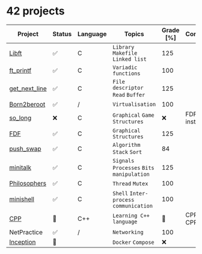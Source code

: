 # 42 projects

| Project                                                                                    | Status             | Language | Topics                                     | Grade [%]       | Comments       |
|--------------------------------------------------------------------------------------------|--------------------|----------|--------------------------------------------|-----------------|---------------|
| [Libft](https://github.com/diabolo257/42Lausanne/tree/main/42Cursus/Libft)                 | :white_check_mark: | C        | `Library` `Makefile` `Linked list`         | 125             |               |
| [ft_printf](https://github.com/diabolo257/42Lausanne/tree/main/42Cursus/ft_printf)         | :white_check_mark: | C        | `Variadic functions`                       | 100             |               |
| [get_next_line](https://github.com/diabolo257/42Lausanne/tree/main/42Cursus/get_next_line) | :white_check_mark: | C        | `File descriptor` `Read` `Buffer`          | 125             |               |
| [Born2beroot](https://github.com/diabolo257/42Lausanne/tree/main/42Cursus/Born2beroot)     | :white_check_mark: | /        | `Virtualisation`                           | 100             |               |
| [so_long](https://github.com/diabolo257/42Lausanne/tree/main/42Cursus/so_long)             | :x:                | C        | `Graphical` `Game` `Structures`            | :x:             | FDF instead   |
| [FDF](https://github.com/diabolo257/42Lausanne/tree/main/42Cursus/FDF)                     | :white_check_mark: | C        | `Graphical` `Structures`                   | 125             |               |
| [push_swap](https://github.com/diabolo257/42Lausanne/tree/main/42Cursus/push_swap)         | :white_check_mark: | C        | `Algorithm` `Stack` `Sort`                 | 84              |               |
| [minitalk](https://github.com/diabolo257/42Lausanne/tree/main/42Cursus/minitalk)           | :white_check_mark: | C        | `Signals` `Processes` `Bits manipulation ` | 125             |               |
| [Philosophers](https://github.com/diabolo257/42Lausanne/tree/main/42Cursus/Philosophers)   | :white_check_mark: | C        | `Thread` `Mutex`                           | 100             |               |
| [minishell](https://github.com/diabolo257/42Lausanne/tree/main/42Cursus/minishell)         | :white_check_mark: | C        | `Shell` `Inter-process communication`      | 100             |               |
| [CPP](https://github.com/diabolo257/42Lausanne/tree/main/42Cursus/CPP)                     | :construction:     | C++      | `Learning C++ language`                    | :construction:  | CPP00 - CPP09 |
| NetPractice                     | :white_check_mark:     | /      | `Networking`      | 100  | |
| [Inception](https://github.com/diabolo257/42Lausanne/tree/main/42Cursus/Inception)         | :construction:     |          | `Docker` `Compose`                         | :x:             |               |

<!-- Symbols : -->
<!-- :construction: -->
<!-- :white_check_mark: -->
<!-- :x: -->
